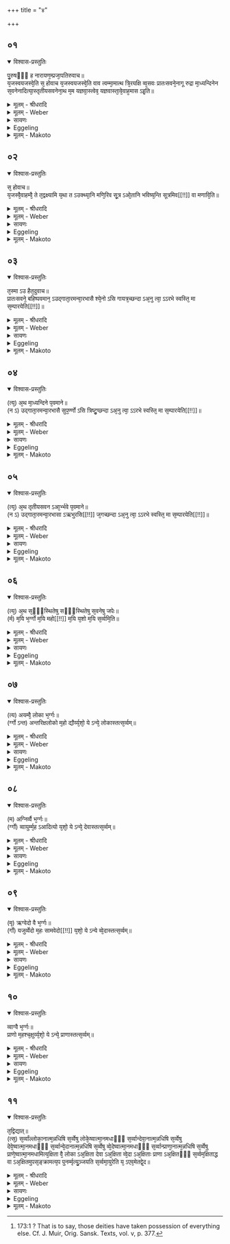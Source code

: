 +++
title = "४"

+++


##  ०१


<details open><summary>विश्वास-प्रस्तुतिः</summary>

पु᳘रुषᳫँ᳭ ह नारायण᳘म्प्रजा᳘पतिरुवाच॥  
य᳘जस्वयजस्वे᳘ति स᳘ होवाच य᳘जस्वयजस्वे᳘ति वाव त्वम्मा᳘मात्थ त्रि᳘रयक्षि व्व᳘सवः प्रातःसवने᳘नागू रुद्रा मा᳘ध्यन्दिनेन स᳘वनेनादित्या᳘स्तृतीयसवनेना᳘थ म᳘म यज्ञवा᳘स्त्वेव᳘ यज्ञवास्ता᳘वे᳘वाह᳘मास ऽइ᳘ति॥
</details>

<details><summary>मूलम् - श्रीधरादि</summary>

पु᳘रुषᳫँ᳭ ह नारायण᳘म्प्रजा᳘पतिरुवाच॥  
य᳘जस्वयजस्वे᳘ति स᳘ होवाच य᳘जस्वयजस्वे᳘ति वाव त्वम्मा᳘मात्थ त्रि᳘रयक्षि व्व᳘सवः प्रातःसवने᳘नागू रुद्रा मा᳘ध्यन्दिनेन स᳘वनेनादित्या᳘स्तृतीयसवनेना᳘थ म᳘म यज्ञवा᳘स्त्वेव᳘ यज्ञवास्ता᳘वे᳘वाह᳘मास ऽइ᳘ति॥
</details>

<details><summary>मूलम् - Weber</summary>

पु᳘रुषᳫं ह नारायणं᳘ प्रजा᳘पतिरुवाच ॥  
य᳘जस्व-यजस्वे᳘ति स᳘ होवाच य᳘जस्व-यजस्वे᳘ति वाव त्वं मा᳘मात्थ त्रि᳘रयक्षि व᳘सवः प्रातःसवने᳘नागू रुद्राः मा᳘ध्यन्दिनेन स᳘वनेनादित्या᳘स्तृतीयसवनेना᳘थ म᳘म यज्ञवाॗस्त्वेव᳘ यज्ञवास्ता᳘वेॗवाह᳘मासऽइ᳘ति ॥
</details>

<details><summary>सायणः</summary>

…
</details>

<details><summary>Eggeling</summary>

1. Prajāpati once upon a time spake unto Purusha

 Nārāyaṇa, 'Offer sacrifice! offer sacrifice!' He spake, 'Verily, thou sayest to me, "Offer sacrifice! offer sacrifice!" and thrice have I offered sacrifice: by the morning-service the Vasus went forth, by the midday-service the Rudras, and by the evening-service the Ādityas; now I have but the offering-place [^egg_498], and on the offering-place I am sitting.'

[^egg_498]: 173:1 ? That is to say, those deities have taken possession of everything else. Cf. J. Muir, Orig. Sansk. Texts, vol. v, p. 377.
</details>

<details><summary>मूलम् - Makoto</summary>

पु꣡रुषꣳ ह ना꣡रा꣡यणं꣡ प्रजा꣡पतिर् उवा꣡च ।॥  
य꣡जस्वयजस्वे꣡ति स꣡ होवा꣡च य꣡जस्वयजस्वे꣡ति वा꣡व꣡ त्वं꣡ मा꣡म् आ꣡त्थ त्रि꣡र् अयक्षि व꣡सवः प्रा꣡तःसवने꣡ना꣡गू रुद्राः꣡ मा꣡ध्यन्दिनेन स꣡वनेना꣡दित्या꣡स् तृतीयसवनेना꣡थ म꣡म यज्ञवा꣡स्त्व् ए᳡व꣡ यज्ञवा꣡स्ता꣡व् एवा᳡ह꣡म् आ꣡स इ꣡ति ॥॥
</details>


##  ०२


<details open><summary>विश्वास-प्रस्तुतिः</summary>

स᳘ होवाच॥  
य᳘जस्वै᳘वाहम्वै᳘ ते त᳘द्वक्ष्यामि य᳘था त ऽउक्थ्या᳘नि मणि᳘रिव सू᳘त्र ऽओ᳘तानि भविष्य᳘न्ति सूत्रमिव[[!!]] वा मणावि᳘ति॥
</details>

<details><summary>मूलम् - श्रीधरादि</summary>

स᳘ होवाच॥  
य᳘जस्वै᳘वाहम्वै᳘ ते त᳘द्वक्ष्यामि य᳘था त ऽउक्थ्या᳘नि मणि᳘रिव सू᳘त्र ऽओ᳘तानि भविष्य᳘न्ति सूत्रमिव[[!!]] वा मणावि᳘ति॥
</details>

<details><summary>मूलम् - Weber</summary>

स᳘ होवाच ॥  
य᳘जस्वैॗवाहं वै᳘ ते त᳘द्वक्ष्यामि य᳘था तऽउक्था᳘नि मणि᳘रिव सू᳘त्रऽओ᳘तानि भविष्य᳘न्ति सू᳘त्रमिव वा मणावि᳘ति ॥
</details>

<details><summary>सायणः</summary>

…
</details>

<details><summary>Eggeling</summary>

2. He spake, 'Offer yet sacrifice! I will tell thee such a thing that thy hymns shall be strung as a pearl on a thread, or a thread through a pearl.'
</details>

<details><summary>मूलम् - Makoto</summary>

स꣡ होवा꣡च ।॥  
य꣡जस्वैवा᳡हं꣡ वै꣡ ते त꣡द् वक्ष्या꣡मि य꣡था꣡ त उक्था꣡नि मणि꣡र् इव सू꣡त्र ओ꣡ता꣡नि भविष्य꣡न्ति सू꣡त्रम् इव वा꣡ मणा꣡व् इ꣡ति ॥॥
</details>


##  ०३


<details open><summary>विश्वास-प्रस्तुतिः</summary>

त᳘स्मा ऽउ हैत᳘दुवाच॥  
प्रातःसवने᳘ बहिष्पवमान᳘ ऽउद्गाता᳘रमन्वा᳘रभासै श्ये᳘नो ऽसि गायत्र᳘च्छन्दा ऽअ᳘नु त्वा᳘ ऽऽरभे स्वस्ति᳘ मा स᳘म्पारयेति[[!!]]॥
</details>

<details><summary>मूलम् - श्रीधरादि</summary>

त᳘स्मा ऽउ हैत᳘दुवाच॥  
प्रातःसवने᳘ बहिष्पवमान᳘ ऽउद्गाता᳘रमन्वा᳘रभासै श्ये᳘नो ऽसि गायत्र᳘च्छन्दा ऽअ᳘नु त्वा᳘ ऽऽरभे स्वस्ति᳘ मा स᳘म्पारयेति[[!!]]॥
</details>

<details><summary>मूलम् - Weber</summary>

त᳘स्माऽउ हैत᳘दुवाच ॥  
प्रातःसवने᳘ बहिष्पवमान᳘ऽउद्गाता᳘रमन्वा᳘रभासै श्येॗनोऽसि गायत्र᳘छन्दा अ᳘नु त्वा᳘रभे स्वस्ति᳘ मा स᳘म्पारये᳟ति ॥
</details>

<details><summary>सायणः</summary>

…
</details>

<details><summary>Eggeling</summary>

3. And he spake thus unto him, ‘At the (chanting of the) Bahishpavamāna, at the morning-service, thou shalt hold on to the Udgātr̥ from behind, saying, "Thou art a falcon formed of the Gāyatrī metre,--I hold on to thee: bear me unto well-being!"
</details>

<details><summary>मूलम् - Makoto</summary>

त꣡स्मा꣡ उ हैत꣡द् उवा꣡च ।॥  
प्रा꣡तःसवने꣡ बहिष्पवमा꣡न꣡ उद्गा꣡ता꣡रम् अन्वा꣡रभा꣡सै श्येनो᳡ ऽसि गा꣡यत्र꣡छन्दा꣡ अ꣡नु त्वा꣡रभे स्वस्ति꣡ मा꣡ स꣡म्पा꣡रये꣡ति ॥॥
</details>


##  ०४


<details open><summary>विश्वास-प्रस्तुतिः</summary>

(त्य᳘) अ᳘थ मा᳘ध्यन्दिने प᳘वमाने॥  
(न ऽ) उद्गाता᳘रमन्वा᳘रभासै सुप᳘र्ण्णो ऽसि त्रिष्टु᳘प्छन्दा ऽअ᳘नु त्वा᳘ ऽऽरभे स्वस्ति᳘ मा स᳘म्पारयेति[[!!]]॥
</details>

<details><summary>मूलम् - श्रीधरादि</summary>

(त्य᳘) अ᳘थ मा᳘ध्यन्दिने प᳘वमाने॥  
(न ऽ) उद्गाता᳘रमन्वा᳘रभासै सुप᳘र्ण्णो ऽसि त्रिष्टु᳘प्छन्दा ऽअ᳘नु त्वा᳘ ऽऽरभे स्वस्ति᳘ मा स᳘म्पारयेति[[!!]]॥
</details>

<details><summary>मूलम् - Weber</summary>

अ᳘थ मा᳘ध्यन्दिने प᳘वमाने ॥  
उद्गाता᳘रमन्वा᳘रभासै सुपॗर्णोऽसि त्रिष्टु᳘प्छन्दा अ᳘नु त्वा᳘रभे स्वस्ति᳘ मा स᳘म्पारये᳟ति ॥
</details>

<details><summary>सायणः</summary>

…
</details>

<details><summary>Eggeling</summary>

4. ‘And at the midday Pavamāna thou shalt hold on to the Udgātr̥ from behind, saying, "Thou art an eagle formed of the Trishṭubh metre,--I hold on to thee: bear me unto well-being! "
</details>

<details><summary>मूलम् - Makoto</summary>

अ꣡थ मा꣡ध्यन्दिने प꣡वमा꣡ने ।॥  
उद्गा꣡ता꣡रम् अन्वा꣡रभा꣡सै सुपर्णो᳡ ऽसि त्रिष्टु꣡प्छन्दा꣡ अ꣡नु त्वा꣡रभे स्वस्ति꣡ मा꣡ स꣡ या꣡रये꣡ति ॥॥
</details>


##  ०५


<details open><summary>विश्वास-प्रस्तुतिः</summary>

(त्य᳘) अ᳘थ तृतीयसवन ऽआ᳘र्भ्भवे प᳘वमाने॥  
(न ऽ) उद्गाता᳘रमन्वा᳘रभासा ऽऋभुरसि[[!!]] ज᳘गच्छन्दा ऽअ᳘नु त्वा᳘ ऽऽरभे स्वस्ति᳘ मा स᳘म्पारयेति[[!!]]॥
</details>

<details><summary>मूलम् - श्रीधरादि</summary>

(त्य᳘) अ᳘थ तृतीयसवन ऽआ᳘र्भ्भवे प᳘वमाने॥  
(न ऽ) उद्गाता᳘रमन्वा᳘रभासा ऽऋभुरसि[[!!]] ज᳘गच्छन्दा ऽअ᳘नु त्वा᳘ ऽऽरभे स्वस्ति᳘ मा स᳘म्पारयेति[[!!]]॥
</details>

<details><summary>मूलम् - Weber</summary>

अ᳘थ तृतीयसवनऽआ᳘र्भवे प᳘वमाने ॥  
उद्गाता᳘रमन्वा᳘रभासाऽऋभु᳘रसि ज᳘गच्छन्दा अ᳘नु त्वा᳘रभे स्वस्ति᳘ मा स᳘म्पारये᳟ति ॥
</details>

<details><summary>सायणः</summary>

…
</details>

<details><summary>Eggeling</summary>

5. ‘And at the Ārbhava-pavamāna, at the evening-service, thou shalt hold on to the Udgātr̥ from behind, saying, "Thou art a R̥bhu formed of the Jagat metre,--I hold on to thee: bear me unto well-being!"
</details>

<details><summary>मूलम् - Makoto</summary>

अ꣡थ त्रितीयसवन꣡ आ꣡र्भवे प꣡वमा꣡ने ।॥  
उद्गा꣡ता꣡रम् अन्वा꣡रभा꣡सा꣡ ऋभु꣡र् असि ज꣡गच्छन्दा꣡ अ꣡नु त्वा꣡रभे स्वस्ति꣡ मा꣡ स꣡म्पा꣡रये꣡ति ॥॥
</details>


##  ०६


<details open><summary>विश्वास-प्रस्तुतिः</summary>

(त्य᳘) अ᳘थ स᳘ᳫँ᳘स्थितेषु सᳫँ᳭स्थितेषु स᳘वनेषु जपेः॥  
(र्म) म᳘यि भ᳘र्ग्गो म᳘यि महो[[!!]] म᳘यि य᳘शो म᳘यि स᳘र्व्वमि᳘ति॥
</details>

<details><summary>मूलम् - श्रीधरादि</summary>

(त्य᳘) अ᳘थ स᳘ᳫँ᳘स्थितेषु सᳫँ᳭स्थितेषु स᳘वनेषु जपेः॥  
(र्म) म᳘यि भ᳘र्ग्गो म᳘यि महो[[!!]] म᳘यि य᳘शो म᳘यि स᳘र्व्वमि᳘ति॥
</details>

<details><summary>मूलम् - Weber</summary>

अ᳘थ स᳘ᳫं᳘स्थितेषु-सᳫंस्थितेषु स᳘वनेषु जपेः ॥  
म᳘यि भ᳘र्गो म᳘यि म᳘हो म᳘यि य᳘शो म᳘यि स᳘र्वमि᳘ति ॥
</details>

<details><summary>सायणः</summary>

…
</details>

<details><summary>Eggeling</summary>

6. 'And at the close of each pressing thou shalt mutter, "In me be light, in me might, in me glory, in me everything!"'
</details>

<details><summary>मूलम् - Makoto</summary>

अ꣡थ सꣳ꣡स्थितेषुसꣳस्थितेषु स꣡वनेषु जपेः ।॥  
म꣡यि भ꣡र्गो म꣡यि महो꣡ म꣡यि य꣡शो म꣡यि स꣡र्वम् इ꣡ति ॥॥
</details>


##  ०७


<details open><summary>विश्वास-प्रस्तुतिः</summary>

(त्य) अयम्वै᳘ लोका भ᳘र्ग्गः॥  
(र्ग्गो ऽन्त) अन्तरिक्षलोको म᳘हो द्यौर्य्य᳘शो᳘ ये ऽन्ये᳘ लोकास्तत्स᳘र्व्वम्॥
</details>

<details><summary>मूलम् - श्रीधरादि</summary>

(त्य) अयम्वै᳘ लोका भ᳘र्ग्गः॥  
(र्ग्गो ऽन्त) अन्तरिक्षलोको म᳘हो द्यौर्य्य᳘शो᳘ ये ऽन्ये᳘ लोकास्तत्स᳘र्व्वम्॥
</details>

<details><summary>मूलम् - Weber</summary>

अयं वै᳘ लोका भ᳘र्गः ॥  
अन्तरिक्षलोको म᳘हो द्यौर्य᳘शोॗ येऽन्ये᳘ लोकास्तत्स᳘र्वम् ॥
</details>

<details><summary>सायणः</summary>

…
</details>

<details><summary>Eggeling</summary>

7. Now light, indeed, is this (terrestrial) world, might the air-world, glory the heavens, and what other worlds there are, they are everything (else).
</details>

<details><summary>मूलम् - Makoto</summary>

अयं꣡ वै꣡ लोका꣡ भ꣡र्गः ।॥  
अन्तरिक्षलोको꣡ म꣡हो द्यौ꣡र् य꣡शो ये᳡ ऽन्ये꣡ लोका꣡स् त꣡त् स꣡र्वम् ॥॥
</details>


##  ०८


<details open><summary>विश्वास-प्रस्तुतिः</summary>

(म) अग्निर्व्वै भ᳘र्ग्गः॥  
(र्ग्गो) व्वायुर्म्म᳘ह ऽआदित्यो य᳘शो᳘ ये ऽन्ये᳘ देवास्तत्स᳘र्व्वम्॥
</details>

<details><summary>मूलम् - श्रीधरादि</summary>

(म) अग्निर्व्वै भ᳘र्ग्गः॥  
(र्ग्गो) व्वायुर्म्म᳘ह ऽआदित्यो य᳘शो᳘ ये ऽन्ये᳘ देवास्तत्स᳘र्व्वम्॥
</details>

<details><summary>मूलम् - Weber</summary>

अग्निर्वै भ᳘र्गः ॥  
वायुर्म᳘ह आदित्यो य᳘शोॗ येऽन्ये᳘ देवास्तत्स᳘र्वम् ॥
</details>

<details><summary>सायणः</summary>

…
</details>

<details><summary>Eggeling</summary>

8. And light, indeed, is Agni, might Vāyu (the

wind), glory Āditya (the sun), and what other gods there are they are everything.
</details>

<details><summary>मूलम् - Makoto</summary>

अग्नि꣡र् वै꣡ भ꣡र्गः ।॥  
वा꣡यु꣡र् म꣡ह आ꣡दित्यो꣡ य꣡शो ये᳡ ऽन्ये꣡ देवा꣡स् त꣡त् स꣡र्वम् ॥॥
</details>


##  ०९


<details open><summary>विश्वास-प्रस्तुतिः</summary>

(मृ) ऋग्वेदो वै भ᳘र्ग्गः॥  
(र्गो) यजुर्व्वेदो म᳘हः सामवेदो[[!!]] य᳘शो᳘ ये ऽन्ये व्वे᳘दास्तत्स᳘र्व्वम्॥
</details>

<details><summary>मूलम् - श्रीधरादि</summary>

(मृ) ऋग्वेदो वै भ᳘र्ग्गः॥  
(र्गो) यजुर्व्वेदो म᳘हः सामवेदो[[!!]] य᳘शो᳘ ये ऽन्ये व्वे᳘दास्तत्स᳘र्व्वम्॥
</details>

<details><summary>मूलम् - Weber</summary>

ऋग्वेदो वै भ᳘र्गः ॥  
यजुर्वेदो म᳘हः सा᳘मवेदो य᳘शोॗ येऽन्ये वे᳘दास्तत्स᳘र्वम् ॥
</details>

<details><summary>सायणः</summary>

…
</details>

<details><summary>Eggeling</summary>

9. And light, indeed, is the R̥g-veda, might the Yajur-vela, glory the Sāma-veda, and what other Vedas there are they are everything.
</details>

<details><summary>मूलम् - Makoto</summary>

ऋग्वेदो꣡ वै꣡ भ꣡र्गः ।॥  
यजुर्वेदो꣡ म꣡हः सा꣡मवेदो꣡ य꣡शो ये᳡ ऽन्ये꣡ वे꣡दा꣡स् त꣡त् स꣡र्वम् ॥॥
</details>


##  १०


<details open><summary>विश्वास-प्रस्तुतिः</summary>

व्वाग्वै भ᳘र्ग्गः॥  
प्राणो म᳘हश्च᳘क्षुर्य्य᳘शो᳘ ये ऽन्ये᳘ प्राणास्तत्स᳘र्व्वम्॥
</details>

<details><summary>मूलम् - श्रीधरादि</summary>

व्वाग्वै भ᳘र्ग्गः॥  
प्राणो म᳘हश्च᳘क्षुर्य्य᳘शो᳘ ये ऽन्ये᳘ प्राणास्तत्स᳘र्व्वम्॥
</details>

<details><summary>मूलम् - Weber</summary>

वाग्वै भ᳘र्गः ॥  
प्राणो म᳘हश्च᳘क्षुर्य᳘शोॗ येऽन्ये᳘ प्राणास्तत्स᳘र्वम् ॥
</details>

<details><summary>सायणः</summary>

…
</details>

<details><summary>Eggeling</summary>

10. And light, indeed, is speech, might the breath, glory the eye, and what other vital airs there are they are everything.
</details>

<details><summary>मूलम् - Makoto</summary>

वा꣡ग् वै꣡ भ꣡र्गः ।॥  
प्रा꣡णो꣡ म꣡हश् च꣡क्षुर् य꣡शो ये᳡ ऽन्ये꣡ प्रा꣡णा꣡स् त꣡त् स꣡र्वम् ॥॥
</details>


##  ११


<details open><summary>विश्वास-प्रस्तुतिः</summary>

त᳘द्विद्यात्॥  
(त्स᳘) स᳘र्व्वांल्लोका᳘नात्म᳘न्नधिषि स᳘र्व्वेषु लोके᳘ष्वात्मा᳘नमधाᳫँ᳭ स᳘र्व्वान्देवा᳘नात्म᳘न्नधिषि स᳘र्व्वेषु देवे᳘ष्वात्मा᳘नमधाᳫँ᳭ स᳘र्व्वान्वे᳘दानात्म᳘न्नधिषि स᳘र्व्वेषु व्वे᳘देष्वात्मा᳘नमधाᳫँ᳭ स᳘र्व्वान्प्राणा᳘नात्म᳘न्नधिषि स᳘र्व्वेषु प्राणे᳘ष्वात्मा᳘नमधामित्य᳘क्षिता वै᳘ लोका ऽअ᳘क्षिता देवा ऽअ᳘क्षिता व्वे᳘दा ऽअ᳘क्षिताः प्राणा ऽअ᳘क्षितᳫँ᳭ स᳘र्व्वम᳘क्षिताद्ध वा ऽअ᳘क्षितमुपस᳘ङ्क्रामत्य᳘प पुनर्म्मृत्यु᳘ञ्जयति स᳘र्व्वमा᳘युरेति य᳘ ऽएव᳘मेतद्वे᳘द॥
</details>

<details><summary>मूलम् - श्रीधरादि</summary>

त᳘द्विद्यात्॥  
(त्स᳘) स᳘र्व्वांल्लोका᳘नात्म᳘न्नधिषि स᳘र्व्वेषु लोके᳘ष्वात्मा᳘नमधाᳫँ᳭ स᳘र्व्वान्देवा᳘नात्म᳘न्नधिषि स᳘र्व्वेषु देवे᳘ष्वात्मा᳘नमधाᳫँ᳭ स᳘र्व्वान्वे᳘दानात्म᳘न्नधिषि स᳘र्व्वेषु व्वे᳘देष्वात्मा᳘नमधाᳫँ᳭ स᳘र्व्वान्प्राणा᳘नात्म᳘न्नधिषि स᳘र्व्वेषु प्राणे᳘ष्वात्मा᳘नमधामित्य᳘क्षिता वै᳘ लोका ऽअ᳘क्षिता देवा ऽअ᳘क्षिता व्वे᳘दा ऽअ᳘क्षिताः प्राणा ऽअ᳘क्षितᳫँ᳭ स᳘र्व्वम᳘क्षिताद्ध वा ऽअ᳘क्षितमुपस᳘ङ्क्रामत्य᳘प पुनर्म्मृत्यु᳘ञ्जयति स᳘र्व्वमा᳘युरेति य᳘ ऽएव᳘मेतद्वे᳘द॥
</details>

<details><summary>मूलम् - Weber</summary>

त᳘द्विद्यात् ॥  
स᳘र्वांलोका᳘नात्म᳘न्नधिषि स᳘र्वेषु लोके᳘ष्वात्मा᳘नमधाᳫं सर्वा᳘न्देवा᳘नात्म᳘न्नधिषि स᳘र्वेषु देवे᳘ष्वात्मा᳘नमधाᳫं स᳘र्वान्वे᳘दानात्म᳘न्नधिषि स᳘र्वेषु वे᳘देष्वात्मा᳘नमधाᳫं स᳘र्वान्प्राणा᳘नात्म᳘न्नधिषि स᳘र्वेषु प्राणे᳘ष्वात्मा᳘नमधामित्य᳘क्षिता वै᳘ लोका अ᳘क्षिता देवा अ᳘क्षिता वे᳘दा अ᳘क्षिताः प्राणा अ᳘क्षितᳫं स᳘र्वम᳘क्षिताद्ध वाऽअ᳘क्षितमुपसं᳘क्रामत्य᳘प पुनर्मृत्युं᳘ जयति स᳘र्वमा᳘युरेति य᳘ एव᳘मेतद्वे᳘द ॥ १ [३.४.] ॥
</details>

<details><summary>सायणः</summary>

…
</details>

<details><summary>Eggeling</summary>

11. Let him know this:--'All the worlds have I placed within mine own self, and mine own self have I placed within all the worlds; all the gods have I placed within mine own self, and mine own self have I placed within all the gods; all the Vedas have I placed within mine own self, and mine own self have I placed within all the Vedas; all the vital airs have I placed within mine own self, and mine own self have I placed within the vital airs.' For imperishable, indeed, are the worlds, imperishable the gods, imperishable the Vedas, imperishable the vital airs, imperishable is the All: and, verily, whosoever thus knows this, passes from the imperishable unto the imperishable, conquers recurrent death, and attains the full measure of life.
</details>

<details><summary>मूलम् - Makoto</summary>

त꣡द् विद्या꣡त् ।॥  
स꣡र्वां꣡ लोका꣡न् आ꣡त्म꣡न्न् अधिषि स꣡र्वेषु लोके꣡ष्व् आ꣡त्मा꣡नम् अधाꣳ꣡ सर्वा꣡न् देवा꣡न् आ꣡त्म꣡न्न् अधिषि स꣡र्वेषु देवे꣡ष्व् आ꣡त्मा꣡नम् अधाꣳ꣡ स꣡र्वा꣡न् वे꣡दा꣡न् आ꣡त्म꣡न्न् अधिषि स꣡र्वेषु वे꣡देष्व् आ꣡त्मा꣡नम् अधाꣳ꣡ स꣡र्वा꣡न् प्रा꣡णा꣡न् आ꣡त्म꣡न्न् अधिषि स꣡र्वेषु प्रा꣡णे꣡ष्व् आ꣡त्मा꣡नम् अधा꣡म् इ꣡त्य् अ꣡क्षिता꣡ वै꣡ लोका꣡ अ꣡क्षिता꣡ देवा꣡ अ꣡क्षिता꣡ वे꣡दा꣡ अ꣡क्षिताः꣡ प्रा꣡णा꣡ अ꣡क्षितꣳ स꣡र्वम् अ꣡क्षिता꣡द् ध वा꣡ अ꣡क्षितम् उपसं꣡क्रा꣡मत्य् अ꣡प पुनर्मृत्युं꣡ जयति स꣡र्वम् आ꣡युर् एति य꣡ एव꣡म् एत꣡द् वे꣡द ॥॥
</details>

